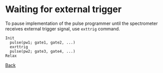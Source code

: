 # Waiting for external trigger

To pause implementation of the pulse programmer until the spectrometer receives external trigger signal, use `exttrig` command.

```
Init
  pulse(pw1; gate1, gate2, ...)
  exrttrig
  pulse(pw2; gate3, gate4, ...)
Relax
```

[Back](../index.md)
